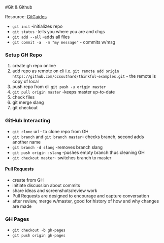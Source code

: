 #Git & Github

Resource: [GitGuides](https://guides.github.com/introduction/flow/)

-  `git init` -initializes repo
- `git status` -tells you where you are and chgs
-  `git add --all`   -adds all files
- `git commit -a  -m "my message"` - commits w/msg

### Setup GH Repo

1. create gh repo online
2. add repo as remote on cli i.e. `git remote add origin https://github.com/ccsouthard/thinkful-examples.git`  - the remote is copy of local
3. push repo from cli  `git push -u origin master`
4. `git pull origin master` -keeps master up-to-date
5. check files
6. git merge slang
7. git checkout

### GitHub Interacting

- `git clone` url  - to clone repo from GH
- `git branch` and `git branch master`- checks branch, second adds another name
- `git branch -d slang` -removes branch slang
- `git push origin :slang` -pushes empty branch thus cleaning GH
- `git checkout master`- switches branch to master

#### Pull Requests
- create from GH 
-  initiate discussion about commits
-  share ideas and screenshots/review work
-  Pull Requests are designed to encourage and capture conversation
-  after review, merge w/master, good for history of how and why changes are made

### GH Pages

 - `git checkout -b gh-pages` 
- `git push origin gh-pages`
 